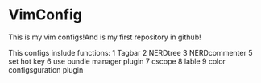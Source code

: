 # VimConfig
This is my vim configs!And is my first repository in github!

This configs inslude functions:
    1 Tagbar
    2 NERDtree
    3 NERDcommenter
    5 set hot key
    6 use bundle manager plugin
    7 cscope
    8 lable
    9 color configsguration plugin

